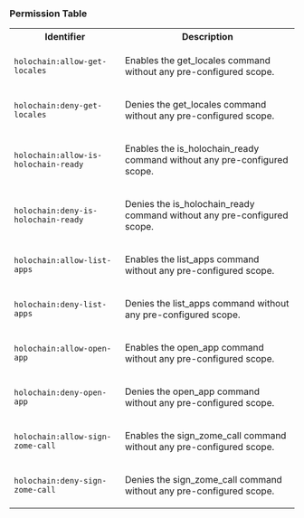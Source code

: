 
### Permission Table 

<table>
<tr>
<th>Identifier</th>
<th>Description</th>
</tr>


<tr>
<td>

`holochain:allow-get-locales`

</td>
<td>

Enables the get_locales command without any pre-configured scope.

</td>
</tr>

<tr>
<td>

`holochain:deny-get-locales`

</td>
<td>

Denies the get_locales command without any pre-configured scope.

</td>
</tr>

<tr>
<td>

`holochain:allow-is-holochain-ready`

</td>
<td>

Enables the is_holochain_ready command without any pre-configured scope.

</td>
</tr>

<tr>
<td>

`holochain:deny-is-holochain-ready`

</td>
<td>

Denies the is_holochain_ready command without any pre-configured scope.

</td>
</tr>

<tr>
<td>

`holochain:allow-list-apps`

</td>
<td>

Enables the list_apps command without any pre-configured scope.

</td>
</tr>

<tr>
<td>

`holochain:deny-list-apps`

</td>
<td>

Denies the list_apps command without any pre-configured scope.

</td>
</tr>

<tr>
<td>

`holochain:allow-open-app`

</td>
<td>

Enables the open_app command without any pre-configured scope.

</td>
</tr>

<tr>
<td>

`holochain:deny-open-app`

</td>
<td>

Denies the open_app command without any pre-configured scope.

</td>
</tr>

<tr>
<td>

`holochain:allow-sign-zome-call`

</td>
<td>

Enables the sign_zome_call command without any pre-configured scope.

</td>
</tr>

<tr>
<td>

`holochain:deny-sign-zome-call`

</td>
<td>

Denies the sign_zome_call command without any pre-configured scope.

</td>
</tr>
</table>
